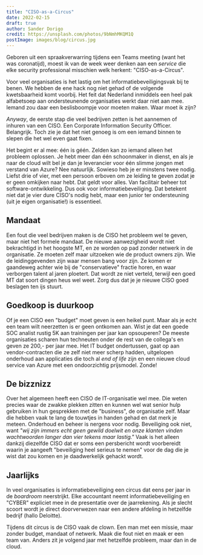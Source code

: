 ```yaml
---
title: "CISO-as-a-Circus"
date: 2022-02-15
draft: true
author: Sander Dorigo
credit: https://unsplash.com/photos/9bNmhMKQM1Q
postImage: images/blog/circus.jpg
---
```


Geboren uit een spraakverwarring tijdens een Teams meeting (want het was coronatijd), moest ik van de week weer denken aan een *service* die elke security professional misschien welk herkent: "CISO-as-a-Circus".

<!--more-->

Voor veel organisaties is het lastig om het informatiebeveiligingsvak bij te benen. We hebben de ene hack nog niet gehad of de volgende kwetsbaarheid komt voorbij. Het feit dat Nederland inmiddels een heel pak alfabetsoep aan ondersteunende organisaties werkt daar niet aan mee. Iemand zou daar een beslisboompje voor moeten maken. Waar moet ik zijn?

*Anyway*, de eerste stap die veel bedrijven zetten is het aannemen of inhuren van een CISO. Een Corporate Information Security Officer. Belangrijk. Toch zie je dat het niet genoeg is om een iemand binnen te slepen die het wel even gaat fixen. 

Het begint er al mee: één is géén. Zelden kan zo iemand alleen het probleem oplossen. Je hebt meer dan één schoonmaker in dienst, en als je naar de cloud wilt bel je dan je leverancier voor één slimme jongen met verstand van Azure? Nee natuurlijk. Sowieso heb je er minstens twee nodig. Liefst drie of vier, met een persoon erboven om ze leiding te geven zodat je er geen omkijken naar hebt. Dat geldt voor alles. Van facilitair beheer tot software-ontwikkeling. Dus ook voor informatiebeveiliging. Dat betekent niet dat je vier dure CISO's nodig hebt, maar een junior ter ondersteuning (uit je eigen organisatie!) is essentieel.

## Mandaat

Een fout die veel bedrijven maken is de CISO het probleem wel te geven, maar niet het formele mandaat. De nieuwe aanwezigheid wordt niet bekrachtigd in het hoogste MT, en ze worden op pad zonder netwerk in de organisatie. Ze moeten zelf maar uitzoeken wie de product owners zijn. Wie de leidinggevenden zijn waar mensen bang voor zijn. Ze komen er gaandeweg achter wie bij de "conservatieve" fractie horen, en waar verborgen talent al jaren ploetert. Dat wordt ze niet verteld, terwijl een goed MT dat soort dingen heus wel weet. Zorg dus dat je je nieuwe CISO goed beslagen ten ijs stuurt.

## Goedkoop is duurkoop

Of je een CISO een "budget" moet geven is een heikel punt. Maar als je echt een team wilt neerzetten is er geen ontkomen aan. Wist je dat een goede SOC analist rustig 5K aan trainingen per jaar kan opsouperen? De meeste organisaties scharen hun techneuten onder de rest van de collega's en geven ze 200,- per jaar mee. Het IT budget ondertussen, gaat op aan vendor-contracten die ze zelf niet meer scherp hadden, uitgelopen onderhoud aan applicaties die toch al *end of life* zijn en een nieuwe cloud service van Azure met een ondoorzichtig prijsmodel. Zonde!

## De bizznizz

Over het algemeen heeft een CISO de IT-organisatie wel mee. Die weten precies waar de zwakke plekken zitten en kunnen wel wat senior hulp gebruiken in hun gesprekken met de "business", de organisatie zelf. Maar die hebben vaak te lang de touwtjes in handen gehad en dat merk je meteen. Onderhoud en beheer is nergens voor nodig. Beveiliging ook niet, want *"wij zijn immers echt geen gewild doelwit en onze klanten vinden wachtwoorden langer dan vier tekens maar lastig."* Vaak is het alleen dankzij diezelfde CISO dat er soms een persbericht wordt voorbereidt waarin je aangeeft "beveiliging heel serieus te nemen" voor de dag die je wist dat zou komen en je daadwerkelijk gehackt wordt.

## Jaarlijks

In veel organisaties is informatiebeveiliging een circus dat eens per jaar in de *boardroom* neerstrijkt. Elke accountant neemt informatiebeveiliging en "CYBER" expliciet mee in de presentatie over de jaarrekening. Als je slecht scoort wordt je direct doorverwezen naar een andere afdeling in hetzelfde bedrijf (hallo Deloitte).

Tijdens dit circus is de CISO vaak de clown. Een man met een missie, maar zonder budget, mandaat of netwerk. Maak die fout niet en maak er een team van. Anders zit je volgend jaar met hetzelfde probleem, maar dan in de cloud.
